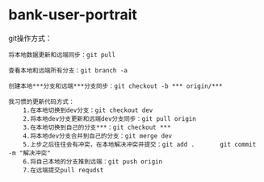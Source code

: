 # bank-user-portrait
git操作方式：
	
	将本地数据更新和远端同步：git pull
	
	查看本地和远端所有分支：git branch -a
	
	创建本地***分支和远端***分支同步：git checkout -b *** origin/***
	
	我习惯的更新代码方式：
		1.在本地切换到dev分支：git checkout dev
		2.将本地dev分支更新和远端dev分支同步：git pull origin
		3.在本地切换到自己的分支***：git checkout ***
		4.将本地dev分支合并到自己的分支：git merge dev
		5.上步之后往往会有冲突，在本地解决冲突并提交：git add .       git commit -m "解决冲突"
		6.将自己本地的分支推到远端：git push origin
		7.在远端提交pull requdst
